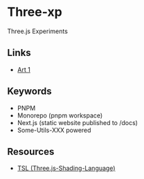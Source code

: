 # Three-xp

Three.js Experiments

## Links

- [Art 1](https://jniac.github.io/three-xp/e/art-1)

## Keywords

- PNPM
- Monorepo (pnpm workspace)
- Next.js (static website published to /docs)
- Some-Utils-XXX powered

## Resources

- [TSL (Three.js-Shading-Language)](https://github.com/mrdoob/three.js/wiki/Three.js-Shading-Language)
